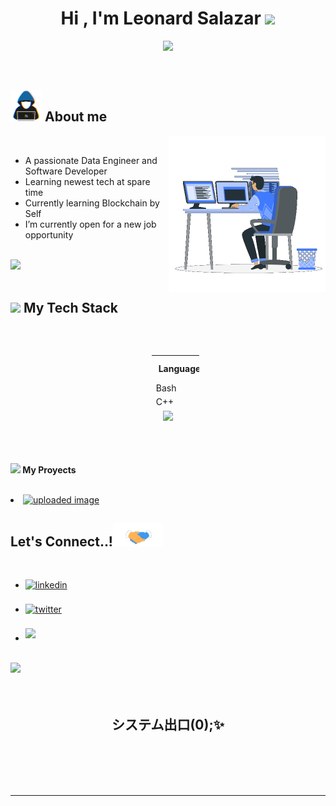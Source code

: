 <h1 align="center"><b>Hi , I'm Leonard Salazar </b><img src="https://media.giphy.com/media/hvRJCLFzcasrR4ia7z/giphy.gif" width="35"></h1>
<!--  -->
<p align="center">
  <a href="https://github.com/DenverCoder1/readme-typing-svg"><img src="https://readme-typing-svg.herokuapp.com?font=Time+New+Roman&color=cyan&size=25&center=true&vCenter=true&width=600&height=100&lines=Data+Engineer+and+Software+Developer;Computer+Science+Student;Active+Learner/Researcher;Love+to+learn+new+stuffs..<3"></a>
</p>


<br>



	
## <picture><img src = "https://github.com/0xAbdulKhalid/0xAbdulKhalid/raw/main/assets/mdImages/about_me.gif" width = 50px></picture> **About me**

<picture> <img align="right" src="https://github.com/0xAbdulKhalid/0xAbdulKhalid/raw/main/assets/mdImages/Right_Side.gif" width = 250px></picture>

<br>

- A passionate Data Engineer and Software Developer
- Learning newest tech at spare time
- Currently learning Blockchain by Self
- I’m currently open for a new job opportunity
<br><br>

<img src="https://user-images.githubusercontent.com/73097560/115834477-dbab4500-a447-11eb-908a-139a6edaec5c.gif"><br><br>

## <img src="https://media2.giphy.com/media/QssGEmpkyEOhBCb7e1/giphy.gif?cid=ecf05e47a0n3gi1bfqntqmob8g9aid1oyj2wr3ds3mg700bl&rid=giphy.gif" width ="25"><b> My Tech Stack</b>
<br>

<p align="center">

<svg width="100" height="100" xmlns="http://www.w3.org/2000/svg">
<foreignObject width="100" height="100">
    <div xmlns="http://www.w3.org/1999/xhtml">
        <ul>
            <table>
              <tr>
    <th>Languages</th>
    <th>Frameworks</th>
    <th>DevOps</th>
    <th>Business Tools</th>
  </tr>
  <tr>
    <td>Bash</td>
    <td>ASP.NET</td>
    <td>Power BI</td>
    <td>Gmail</td>
              </tr>
    <td>C++</td>
              <td>Django</td>
              <td>GitHub</td>
              <td>WordPress</td>
              </tr>
    <td>C#</td>
              <td>Jquery</td>
              <td>Git</td>
              <td>Google AdSense</td>
              </tr>
    <td>C</td>
              <td>Laravel</td>
              <td>Visual Studio</td>
              <td>Azure</td>
              </tr>
    <td>C++</td>
              <td>Next.js</td>
              <td>Visual Studio Code</td>
              <td>Cloud 9</td>
              </tr>
    <td>C#</td>
              <td>Neural Network</td>
              <td>Sublime Text</td>
              <td>Microsoft Office</td>
              </tr>
    <td>CoffeeScript</td>
              <td>React Native</td>
              <td>Virtual Box</td>
              </tr>
    <td>Dart</td>
              <td>Angular</td>
              <td>Android Studio</td>
              </tr>
    <td>Go</td>
              <td>Xamarin</td>
              <td>GitHub Actions</td>
              </tr>
    <td>HTML</td>
           <td>Mysql</td>   
              <td>Gradle</td>
            </tr>
    <td>Java</td>
              <td>Flutter</td>
              <td>Notepad++</td>
              </tr>
    <td>Javascript</td>
              <td>Wforms</td>
              <td>Mysql Workbench</td>
              </tr>
    <td>Kotlin</td>
              <td>DOTNET</td>
              <td>Unreal Engine</td>
              </tr>
    <td>Lua</td>
              <td>TensorFlow</td>
              <td>Mcreator</td>
              </tr>
    <td>PHP</td>
              <td>Firebase</td>
              <td>Unity</td>
              </tr>
    <td>PowerShell</td>
              <td>GraphQL</td>
              </tr>
    <td>Python</td>
              <td>ASP.NET</td>
              </tr>
    <td>Rust</td>
              </tr>
    <td>Scala</td>
              </tr>
    <td>Script.NET</td>
              </tr>
    <td>Solidity</td>
              </tr>
    <td>SQL</td>
              </tr>
    <td>UnrealScript</td>
              </tr>
    <td>Visual Basic</td>
  </tr>
            </table>
        </ul>
    </div>
</foreignObject>
</svg>

<br>
    <img src="https://user-images.githubusercontent.com/73097560/115834477-dbab4500-a447-11eb-908a-139a6edaec5c.gif"><br><br>
    <br>
<br>

<img src="https://media2.giphy.com/media/QssGEmpkyEOhBCb7e1/giphy.gif?cid=ecf05e47a0n3gi1bfqntqmob8g9aid1oyj2wr3ds3mg700bl&rid=giphy.gif" width ="25"><b> My Proyects</b> 


<br>
<li>
<a href="https://drive.google.com/file/d/12G7xBiZXdGzFIgCpCyRBJtWD9BffQNmb/view?usp=sharing" target="_blank">
<img data-src="https://gcdnb.pbrd.co/images/W47FzZtcYyWG.png?o=1" data-load-src="https://pasteboard.co/images/W47FzZtcYyWG.png/load" alt="uploaded image" class="image js" src="https://gcdnb.pbrd.co/images/W47FzZtcYyWG.png?o=1">
</a>
</li>

## <b> Let's Connect..!</b><img src="https://github.com/0xAbdulKhalid/0xAbdulKhalid/raw/main/assets/mdImages/handshake.gif" width ="80">
<br>
<div align='left'>

<ul>

<li>
<a href="https://www.linkedin.com/in/leonard-salazar-91120a208" target="_blank">
<img src="https://img.shields.io/badge/linkedin:  Leonard Salazar Herrera-%2300acee.svg?color=405DE6&style=for-the-badge&logo=linkedin&logoColor=white" alt=linkedin style="margin-bottom: 5px;"/>
</a>
</li>

<br>

<li>
<a href="https://stackoverflow.com/users/18546765/leonard-salazar" target="_blank">
<img src="https://img.shields.io/badge/Stack Overflow:  Leonard Salazar-%2300acee.svg?color=FB7200&style=for-the-badge&logo=StackOverflow&logoColor=white" alt=twitter style="margin-bottom: 5px;"/>
</a>
</li>

<br>

<li>
<a href="mailto:leonardsalazarherrera@gmail.com" target="_blank">
<img src="https://img.shields.io/badge/gmail:  leonardsalazarherrera@gmail.com-%23EA4335.svg?style=for-the-badge&logo=gmail&logoColor=white" t=mail style="margin-bottom: 5px;" />
</a>
</li>
	
</ul>
</div>

<br>
<img src="https://user-images.githubusercontent.com/73097560/115834477-dbab4500-a447-11eb-908a-139a6edaec5c.gif">
<br>
<br>
<br>

<div align='center'>

## <b>システム出口(0);✨</b>

</div>
<br>
<br>
<br>
<br>

---

<br>
